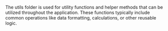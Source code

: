 The utils folder is used for utility functions and helper methods that can be utilized throughout the application. 
These functions typically include common operations like data formatting, calculations, or other reusable logic.